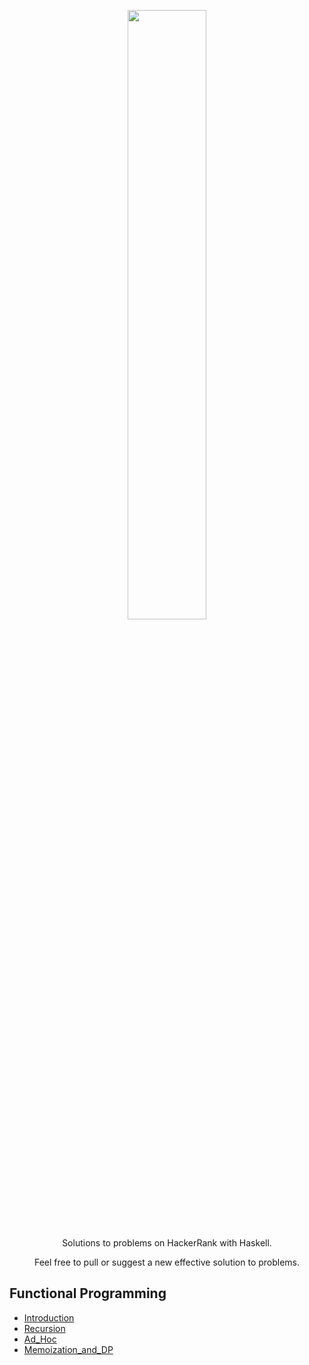 [CopyrightLicense]:./license.md
<p align="center">
	<a href="https://www.hackerrank.com/ashyantony7"><img src="https://user-images.githubusercontent.com/34477865/77818471-ebd0e380-70d2-11ea-858e-175f82702972.png"width="50%;" ></a>
</p>
<p align="center">
    Solutions to problems on HackerRank with Haskell.
</p>
<p align="center">
	Feel free to pull or suggest a new effective solution to problems.
</p>

## Functional Programming
 - [Introduction](https://github.com/ashyantony7/HackerRank_Haskell/tree/master/Functional_Programming/Introduction)
 - [Recursion](https://github.com/ashyantony7/HackerRank_Haskell/tree/master/Functional_Programming/Recursion)
 - [Ad_Hoc](https://github.com/ashyantony7/HackerRank_Haskell/tree/master/Functional_Programming/Ad_Hoc)
 - [Memoization_and_DP](https://github.com/ashyantony7/HackerRank_Haskell/tree/master/Functional_Programming/Memoization_and_DP)